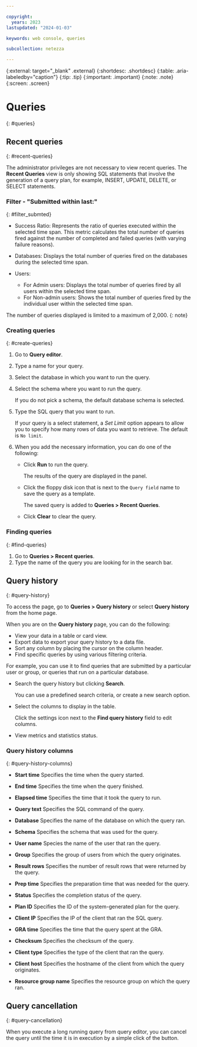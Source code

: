 ```yaml
---

copyright:
  years: 2023
lastupdated: "2024-01-03"

keywords: web console, queries

subcollection: netezza

---
```


{:external: target="_blank" .external}
{:shortdesc: .shortdesc}
{:table: .aria-labeledby="caption"}
{:tip: .tip}
{:important: .important}
{:note: .note}
{:screen: .screen}

# Queries
{: #queries}

## Recent queries
{: #recent-queries}

The administrator privileges are not necessary to view recent queries. The **Recent Queries** view is only showing SQL statements that involve the generation of a query plan, for example, INSERT, UPDATE, DELETE, or SELECT statements.

### Filter - "Submitted within last:"
{: #filter_submted}

- Success Ratio: Represents the ratio of queries executed within the selected time span. This metric calculates the total number of queries fired against the number of completed and failed queries (with varying failure reasons).
- Databases: Displays the total number of queries fired on the databases during the selected time span.
- Users:

   - For Admin users: Displays the total number of queries fired by all users within the selected time span.
   - For Non-admin users: Shows the total number of queries fired by the individual user within the selected time span.

The number of queries displayed is limited to a maximum of 2,000.
{: note}

### Creating queries
{: #create-queries}

1. Go to **Query editor**.
1. Type a name for your query.
1. Select the database in which you want to run the query.
1. Select the schema where you want to run the query.

   If you do not pick a schema, the default database schema is selected.

1. Type the SQL query that you want to run.

   If your query is a select statement, a *Set Limit* option appears to allow you to specify how many rows of data you want to retrieve. The default is `No limit`.

1. When you add the necessary information, you can do one of the following:

   - Click **Run** to run the query.

     The results of the query are displayed in the panel.

   - Click the floppy disk icon that is next to the `Query field` name to save the query as a template.

     The saved query is added to **Queries > Recent Queries**.

   - Click **Clear** to clear the query.

### Finding queries
{: #find-queries}

1. Go to **Queries > Recent queries**.
1. Type the name of the query you are looking for in the search bar.

<!-- ### Deleting queries
{: #delete-queries}

1. Go to **Queries**.
1. Select a query.
1. From the overflow menu, click **Remove**.
1. Confirm your choice by clicking **Remove** again. -->

## Query history
{: #query-history}

To access the page, go to **Queries > Query history** or select **Query history** from the home page.

When you are on the **Query history** page, you can do the following:
- View your data in a table or card view.
- Export data to export your query history to a data file.
- Sort any column by placing the cursor on the column header.
- Find specific queries by using various filtering criteria.

For example, you can use it to find queries that are submitted by a particular user or group, or queries that run on a particular database.

- Search the query history but clicking **Search**.

   You can use a predefined search criteria, or create a new search option.

- Select the columns to display in the table.

   Click the settings icon next to the **Find query history** field to edit columns.

- View metrics and statistics status.

### Query history columns
{: #query-history-columns}

- **Start time**
   Specifies the time when the query started.

- **End time**
   Specifies the time when the query finished.

- **Elapsed time**
   Specifies the time that it took the query to run.

- **Query text**
   Specifies the SQL command of the query.

- **Database**
   Specifies the name of the database on which the query ran.

- **Schema**
   Specifies the schema that was used for the query.

- **User name**
   Species the name of the user that ran the query.

- **Group**
   Specifies the group of users from which the query originates.

- **Result rows**
   Specifies the number of result rows that were returned by the query.

- **Prep time**
   Specifies the preparation time that was needed for the query.

- **Status**
   Specifies the completion status of the query.

- **Plan ID**
   Specifies the ID of the system-generated plan for the query.

- **Client IP**
   Specifies the IP of the client that ran the SQL query.

- **GRA time**
   Specifies the time that the query spent at the GRA.

- **Checksum**
   Specifies the checksum of the query.

- **Client type**
   Specifies the type of the client that ran the query.

- **Client host**
   Specifies the hostname of the client from which the query originates.

- **Resource group name**
   Specifies the resource group on which the query ran.

<!-- - **Session ID**
   Specifies the ID of the session in which the query ran.

- **Client user ID**
   Specifies the client user ID of the client that ran the query.

- **Client application name**
   Specifies the client application name from which the query originates.

- **Client workstation name**
   Specifies the client workstation name from which the query originates.

- **Client accounting string**
   Specifies the accounting string of the client that ran the query.-->

## Query cancellation
{: #query-cancellation}

When you execute a long running query from query editor, you can cancel the query until the time it is in execution by a simple click of the button.
<!-- The cancellation now work for short queries. -->
